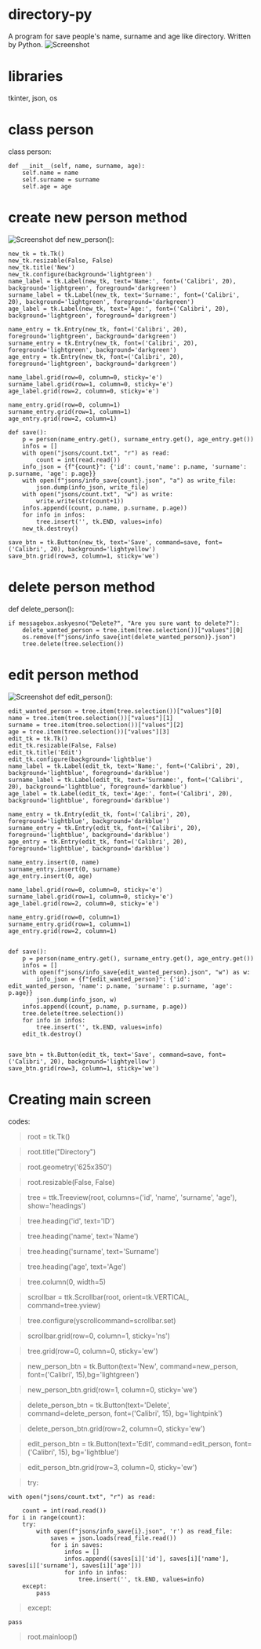 # directory-py
A program for save people's name, surname and age like directory. Written by Python.
![Screenshot](ss.png)

# libraries
tkinter, json, os

# class person
class person:

    def __init__(self, name, surname, age):
        self.name = name
        self.surname = surname
        self.age = age
   
# create new person method
![Screenshot](ss2.png)
def new_person():

    new_tk = tk.Tk()
    new_tk.resizable(False, False)
    new_tk.title('New')
    new_tk.configure(background='lightgreen')
    name_label = tk.Label(new_tk, text='Name:', font=('Calibri', 20), background='lightgreen', foreground='darkgreen')
    surname_label = tk.Label(new_tk, text='Surname:', font=('Calibri', 20), background='lightgreen', foreground='darkgreen')
    age_label = tk.Label(new_tk, text='Age:', font=('Calibri', 20), background='lightgreen', foreground='darkgreen')

    name_entry = tk.Entry(new_tk, font=('Calibri', 20), foreground='lightgreen', background='darkgreen')
    surname_entry = tk.Entry(new_tk, font=('Calibri', 20), foreground='lightgreen', background='darkgreen')
    age_entry = tk.Entry(new_tk, font=('Calibri', 20), foreground='lightgreen', background='darkgreen')

    name_label.grid(row=0, column=0, sticky='e')
    surname_label.grid(row=1, column=0, sticky='e')
    age_label.grid(row=2, column=0, sticky='e')

    name_entry.grid(row=0, column=1)
    surname_entry.grid(row=1, column=1)
    age_entry.grid(row=2, column=1)

    def save():
        p = person(name_entry.get(), surname_entry.get(), age_entry.get())
        infos = []
        with open("jsons/count.txt", "r") as read:
            count = int(read.read())
        info_json = {f"{count}": {'id': count,'name': p.name, 'surname': p.surname, 'age': p.age}}
        with open(f"jsons/info_save{count}.json", "a") as write_file:
            json.dump(info_json, write_file)
        with open("jsons/count.txt", "w") as write:
            write.write(str(count+1))
        infos.append((count, p.name, p.surname, p.age))
        for info in infos:
            tree.insert('', tk.END, values=info)
        new_tk.destroy()

    save_btn = tk.Button(new_tk, text='Save', command=save, font=('Calibri', 20), background='lightyellow')
    save_btn.grid(row=3, column=1, sticky='we')
    
# delete person method
def delete_person():

    if messagebox.askyesno("Delete?", "Are you sure want to delete?"):
        delete_wanted_person = tree.item(tree.selection())["values"][0]
        os.remove(f"jsons/info_save{int(delete_wanted_person)}.json")
        tree.delete(tree.selection())
        
# edit person method
![Screenshot](ss3.png)
def edit_person():

    edit_wanted_person = tree.item(tree.selection())["values"][0]
    name = tree.item(tree.selection())["values"][1]
    surname = tree.item(tree.selection())["values"][2]
    age = tree.item(tree.selection())["values"][3]
    edit_tk = tk.Tk()
    edit_tk.resizable(False, False)
    edit_tk.title('Edit')
    edit_tk.configure(background='lightblue')
    name_label = tk.Label(edit_tk, text='Name:', font=('Calibri', 20), background='lightblue', foreground='darkblue')
    surname_label = tk.Label(edit_tk, text='Surname:', font=('Calibri', 20), background='lightblue', foreground='darkblue')
    age_label = tk.Label(edit_tk, text='Age:', font=('Calibri', 20), background='lightblue', foreground='darkblue')

    name_entry = tk.Entry(edit_tk, font=('Calibri', 20), foreground='lightblue', background='darkblue')
    surname_entry = tk.Entry(edit_tk, font=('Calibri', 20), foreground='lightblue', background='darkblue')
    age_entry = tk.Entry(edit_tk, font=('Calibri', 20), foreground='lightblue', background='darkblue')

    name_entry.insert(0, name)
    surname_entry.insert(0, surname)
    age_entry.insert(0, age)

    name_label.grid(row=0, column=0, sticky='e')
    surname_label.grid(row=1, column=0, sticky='e')
    age_label.grid(row=2, column=0, sticky='e')

    name_entry.grid(row=0, column=1)
    surname_entry.grid(row=1, column=1)
    age_entry.grid(row=2, column=1)


    def save():
        p = person(name_entry.get(), surname_entry.get(), age_entry.get())
        infos = []
        with open(f"jsons/info_save{edit_wanted_person}.json", "w") as w:
            info_json = {f"{edit_wanted_person}": {'id': edit_wanted_person, 'name': p.name, 'surname': p.surname, 'age': p.age}}
            json.dump(info_json, w)
        infos.append((count, p.name, p.surname, p.age))
        tree.delete(tree.selection())
        for info in infos:
            tree.insert('', tk.END, values=info)
        edit_tk.destroy()


    save_btn = tk.Button(edit_tk, text='Save', command=save, font=('Calibri', 20), background='lightyellow')
    save_btn.grid(row=3, column=1, sticky='we')

# Creating main screen
codes:

  > root = tk.Tk()
  
  > root.title("Directory")
  
  > root.geometry('625x350')
  
  > root.resizable(False, False)

  > tree = ttk.Treeview(root, columns=('id', 'name', 'surname', 'age'), show='headings')
  
  > tree.heading('id', text='ID')
  
  > tree.heading('name', text='Name')
  
  > tree.heading('surname', text='Surname')
  
  > tree.heading('age', text='Age')
  
  > tree.column(0, width=5)

  > scrollbar = ttk.Scrollbar(root, orient=tk.VERTICAL, command=tree.yview)
  
  > tree.configure(yscrollcommand=scrollbar.set)
  
  > scrollbar.grid(row=0, column=1, sticky='ns')
  
  > tree.grid(row=0, column=0, sticky='ew')

  > new_person_btn = tk.Button(text='New', command=new_person, font=('Calibri', 15),bg='lightgreen')
  
  > new_person_btn.grid(row=1, column=0, sticky='we')
  
  > delete_person_btn = tk.Button(text='Delete', command=delete_person, font=('Calibri', 15), bg='lightpink')
  
  > delete_person_btn.grid(row=2, column=0, sticky='ew')
  
  > edit_person_btn = tk.Button(text='Edit', command=edit_person, font=('Calibri', 15), bg='lightblue')
  
  > edit_person_btn.grid(row=3, column=0, sticky='ew')

> try:

    with open("jsons/count.txt", "r") as read:
    
        count = int(read.read())
    for i in range(count):
        try:
            with open(f"jsons/info_save{i}.json", 'r') as read_file:
                saves = json.loads(read_file.read())
                for i in saves:
                    infos = []
                    infos.append((saves[i]['id'], saves[i]['name'], saves[i]['surname'], saves[i]['age']))
                    for info in infos:
                        tree.insert('', tk.END, values=info)
        except:
            pass
> except:

    pass
    
> root.mainloop()
